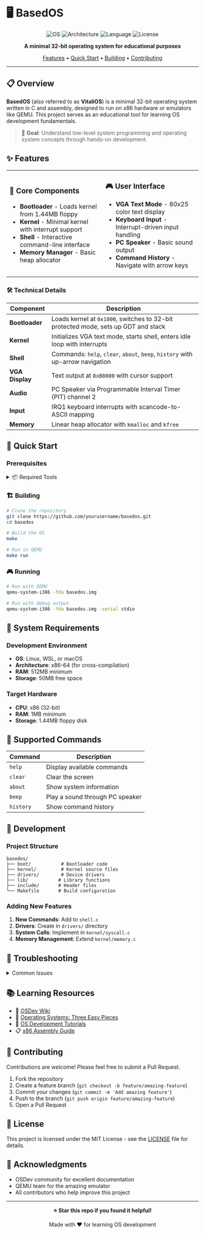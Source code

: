 # 🖥️ BasedOS

<div align="center">

![OS](https://img.shields.io/badge/OS-BasedOS-blue?style=for-the-badge)
![Architecture](https://img.shields.io/badge/Architecture-x86--32-red?style=for-the-badge)
![Language](https://img.shields.io/badge/Language-C%2FASM-green?style=for-the-badge)
![License](https://img.shields.io/badge/License-MIT-yellow?style=for-the-badge)

**A minimal 32-bit operating system for educational purposes**

[Features](#-features) • [Quick Start](#-quick-start) • [Building](#-building) • [Contributing](#-contributing)

</div>

---

## 📋 Overview

**BasedOS** (also referred to as **VitaliOS**) is a minimal 32-bit operating system written in C and assembly, designed to run on x86 hardware or emulators like QEMU. This project serves as an educational tool for learning OS development fundamentals.

> 🎯 **Goal**: Understand low-level system programming and operating system concepts through hands-on development.

## ✨ Features

<table>
<tr>
<td>

### 🚀 Core Components
- **Bootloader** - Loads kernel from 1.44MB floppy
- **Kernel** - Minimal kernel with interrupt support
- **Shell** - Interactive command-line interface
- **Memory Manager** - Basic heap allocator

</td>
<td>

### 🎮 User Interface
- **VGA Text Mode** - 80x25 color text display
- **Keyboard Input** - Interrupt-driven input handling
- **PC Speaker** - Basic sound output
- **Command History** - Navigate with arrow keys

</td>
</tr>
</table>

### 🛠️ Technical Details

| Component | Description |
|-----------|-------------|
| **Bootloader** | Loads kernel at `0x1000`, switches to 32-bit protected mode, sets up GDT and stack |
| **Kernel** | Initializes VGA text mode, starts shell, enters idle loop with interrupts |
| **Shell** | Commands: `help`, `clear`, `about`, `beep`, `history` with up-arrow navigation |
| **VGA Display** | Text output at `0xB8000` with cursor support |
| **Audio** | PC Speaker via Programmable Interval Timer (PIT) channel 2 |
| **Input** | IRQ1 keyboard interrupts with scancode-to-ASCII mapping |
| **Memory** | Linear heap allocator with `kmalloc` and `kfree` |

## 🚀 Quick Start

### Prerequisites

<details>
<summary>📦 Required Tools</summary>

```bash
# Ubuntu/Debian
sudo apt install nasm gcc binutils qemu-system-x86

# Arch Linux
sudo pacman -S nasm gcc binutils qemu

# macOS (with Homebrew)
brew install nasm gcc qemu
```

</details>

### 🏗️ Building

```bash
# Clone the repository
git clone https://github.com/yourusername/basedos.git
cd basedos

# Build the OS
make

# Run in QEMU
make run
```

### 🎮 Running

```bash
# Run with QEMU
qemu-system-i386 -fda basedos.img

# Run with debug output
qemu-system-i386 -fda basedos.img -serial stdio
```

## 📖 System Requirements

### Development Environment
- **OS**: Linux, WSL, or macOS
- **Architecture**: x86-64 (for cross-compilation)
- **RAM**: 512MB minimum
- **Storage**: 50MB free space

### Target Hardware
- **CPU**: x86 (32-bit)
- **RAM**: 1MB minimum
- **Storage**: 1.44MB floppy disk

## 🎯 Supported Commands

| Command | Description |
|---------|-------------|
| `help` | Display available commands |
| `clear` | Clear the screen |
| `about` | Show system information |
| `beep` | Play a sound through PC speaker |
| `history` | Show command history |

## 🔧 Development

### Project Structure
```
basedos/
├── boot/           # Bootloader code
├── kernel/         # Kernel source files
├── drivers/        # Device drivers
├── lib/           # Library functions
├── include/       # Header files
└── Makefile       # Build configuration
```

### Adding New Features
1. **New Commands**: Add to `shell.c`
2. **Drivers**: Create in `drivers/` directory
3. **System Calls**: Implement in `kernel/syscall.c`
4. **Memory Management**: Extend `kernel/memory.c`

## 🐛 Troubleshooting

<details>
<summary>Common Issues</summary>

### Build Errors
- **Missing tools**: Install required development tools
- **32-bit compilation**: Use `-m32` flag or cross-compiler
- **Linker errors**: Check memory layout in linker script

### Runtime Issues
- **Boot failure**: Verify bootloader is properly written to disk
- **Kernel panic**: Check memory alignment and stack setup
- **No input**: Ensure keyboard interrupts are enabled

</details>

## 📚 Learning Resources

- 📖 [OSDev Wiki](https://wiki.osdev.org/)
- 📘 [Operating Systems: Three Easy Pieces](https://pages.cs.wisc.edu/~remzi/OSTEP/)
- 🎥 [OS Development Tutorials](https://www.youtube.com/playlist?list=PLHh55M_Kq4OApWScZyPl5HhgsTJS9MZ6M)
- 📋 [x86 Assembly Guide](https://www.cs.virginia.edu/~evans/cs216/guides/x86.html)

## 🤝 Contributing

Contributions are welcome! Please feel free to submit a Pull Request.

1. Fork the repository
2. Create a feature branch (`git checkout -b feature/amazing-feature`)
3. Commit your changes (`git commit -m 'Add amazing feature'`)
4. Push to the branch (`git push origin feature/amazing-feature`)
5. Open a Pull Request

## 📜 License

This project is licensed under the MIT License - see the [LICENSE](LICENSE) file for details.

## 🙏 Acknowledgments

- OSDev community for excellent documentation
- QEMU team for the amazing emulator
- All contributors who help improve this project

---

<div align="center">

**⭐ Star this repo if you found it helpful!**

Made with ❤️ for learning OS development

</div>